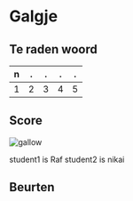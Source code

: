 # Galgje

## Te raden woord

|n|.|.|.|.|
|-|-|-|-|-|
|1|2|3|4|5|

## Score
![gallow](./images/1.png)

student1 is Raf
student2 is nikai

## Beurten
